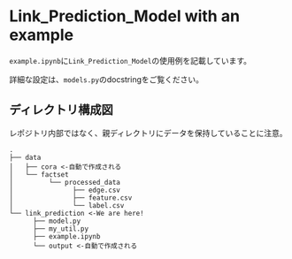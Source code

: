 # Link_Prediction_Model with an example

`example.ipynb`に`Link_Prediction_Model`の使用例を記載しています。

詳細な設定は、`models.py`のdocstringをご覧ください。

## ディレクトリ構成図

レポジトリ内部ではなく、親ディレクトリにデータを保持していることに注意。  

```
.  
├── data
│   ├── cora <-自動で作成される
│   └── factset
│         └── processed_data  
│               ├── edge.csv  
│               ├── feature.csv  
│               └── label.csv  
└── link_prediction <-We are here!  
      ├── model.py  
      ├── my_util.py  
      ├── example.ipynb
      └── output <-自動で作成される 
```
